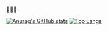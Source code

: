 
:put_litter_in_its_place::put_litter_in_its_place::put_litter_in_its_place:

[![Anurag's GitHub stats](https://github-readme-stats.vercel.app/api?username=YoKv&hide=stars&count_private=true&show_icons=true&theme=dark)](https://github.com/YoKv)                                       [![Top Langs](https://github-readme-stats.vercel.app/api/top-langs/?username=YoKv&layout=compact&theme=dark)](https://github.com/YoKv)

